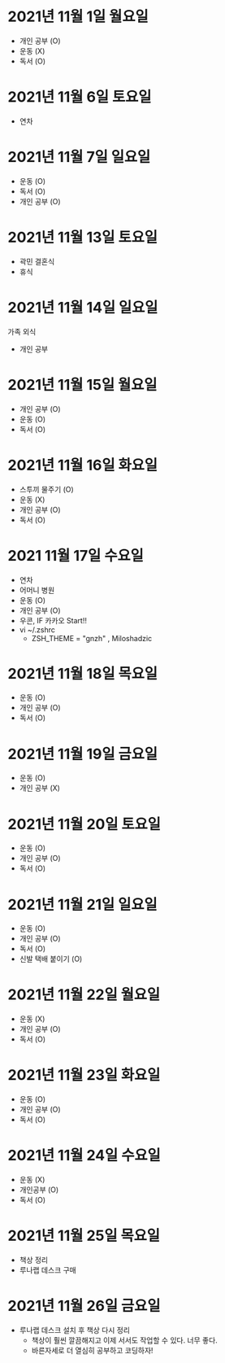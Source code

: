 # 2021년 11월 1일 월요일 - 개인 공부 (O)- 운동 (X)- 독서 (O)# 2021년 11월 6일 토요일- 연차# 2021년 11월 7일 일요일- 운동 (O)- 독서 (O)- 개인 공부 (O)# 2021년 11월 13일 토요일 - 곽민 결혼식 - 휴식 # 2021년 11월 14일 일요일  가족 외식 - 개인 공부 # 2021년 11월 15일 월요일 - 개인 공부 (O)- 운동 (O)- 독서 (O)# 2021년 11월 16일 화요일 - 스투끼 물주기 (O)- 운동 (X)- 개인 공부 (O) - 독서 (O)# 2021 11월 17일 수요일 - 연차- 어머니 병원 - 운동 (O)- 개인 공부 (O)- 우콘, IF 카카오 Start!!- vi ~/.zshrc   - ZSH_THEME = "gnzh" , Miloshadzic# 2021년 11월 18일 목요일- 운동 (O)- 개인 공부 (O)- 독서 (O)# 2021년 11월 19일 금요일- 운동 (O)- 개인 공부 (X)# 2021년 11월 20일 토요일 - 운동 (O)- 개인 공부 (O)- 독서 (O)# 2021년 11월 21일 일요일 - 운동 (O)- 개인 공부 (O)- 독서 (O)- 신발 택배 붙이기 (O) # 2021년 11월 22일 월요일 - 운동 (X)- 개인 공부 (O)- 독서 (O)# 2021년 11월 23일 화요일 - 운동 (O)- 개인 공부 (O)- 독서 (O)# 2021년 11월 24일 수요일 - 운동 (X)- 개인공부 (O)- 독서 (O)# 2021년 11월 25일 목요일 - 책상 정리 - 루나랩 데스크 구매 # 2021년 11월 26일 금요일 - 루나랩 데스크 설치 후 책상 다시 정리   - 책상이 훨씬 깔끔해지고 이제 서서도 작업할 수 있다. 너무 좋다.  - 바른자세로 더 열심히 공부하고 코딩하자!